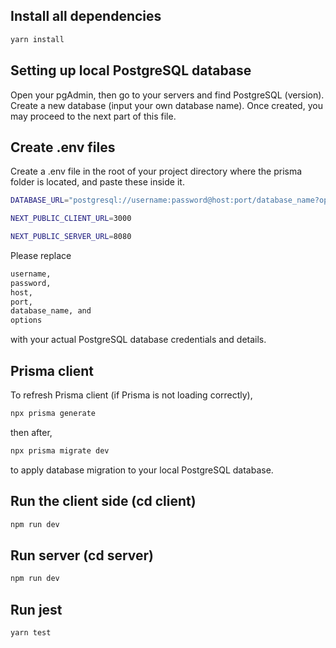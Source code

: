 ## Install all dependencies

```bash
yarn install
```

## Setting up local PostgreSQL database

Open your pgAdmin, then go to your servers and find PostgreSQL (version).
Create a new database (input your own database name).
Once created, you may proceed to the next part of this file.

## Create .env files

Create a .env file in the root of your project directory where the prisma folder is located, and paste these inside it.

```bash
DATABASE_URL="postgresql://username:password@host:port/database_name?options";
```

```bash
NEXT_PUBLIC_CLIENT_URL=3000
``` 

```bash
NEXT_PUBLIC_SERVER_URL=8080
```

Please replace 
```bash
username, 
password, 
host, 
port, 
database_name, and 
options
```
with your actual PostgreSQL database credentials and details.

## Prisma client

To refresh Prisma client (if Prisma is not loading correctly),

```bash
npx prisma generate
```

then after,

```bash
npx prisma migrate dev
```

to apply database migration to your local PostgreSQL database.

## Run the client side (cd client)

```bash
npm run dev
```

## Run server (cd server)

```bash
npm run dev
```

## Run jest

```bash
yarn test
```